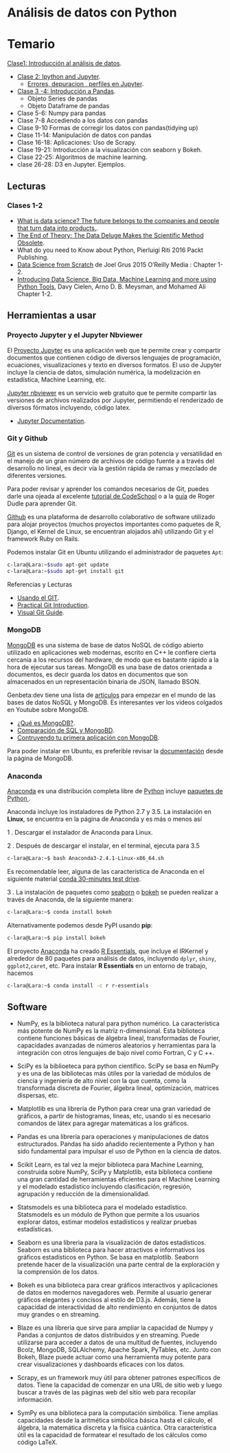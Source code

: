 # Análisis de datos con Python


# Temario 

 [Clase1: Introducción al análisis de datos](http://nbviewer.jupyter.org/github/C-Lara/Analisis_datos_Python/blob/master/Clase1/Clase1.ipynb).
* [Clase 2: Ipython and Jupyter](https://nbviewer.jupyter.org/github/C-Lara/Analisis_datos_Python/blob/master/Clase2/Ipython-Jupyter.ipynb).
  - [Errores, depuracion , perfiles en Jupyter](https://nbviewer.jupyter.org/github/C-Lara/Analisis_datos_Python/blob/master/Clase2/Errores-depuracion-perfiles.ipynb).
* [Clase 3 -4: Introducción a Pandas](http://nbviewer.jupyter.org/github/C-Lara/Analisis_datos_Python/blob/master/Pre-requisitos/pandas/Pandas.ipynb).
  - Objeto Series de  pandas
  - Objeto Dataframe de pandas
* Clase 5-6: Numpy para pandas
* Clase 7-8 Accediendo a los datos con pandas
* Clase 9-10 Formas de corregir los datos con pandas(tidying up)
* Clase 11-14: Manipulación de datos con pandas
* Clase 16-18: Aplicaciones: Uso de Scrapy.
* Clase 19-21: Introducción a la visualización con seaborn y Bokeh.
* Clase 22-25: Algoritmos de machine learning.
* clase 26-28: D3 en Jupyter. Ejemplos.

## Lecturas

###  Clases 1-2

* [What is data science? The future belongs to the companies and people that turn data into products.](https://www.oreilly.com/ideas/what-is-data-science).
* [The End of Theory: The Data Deluge Makes the Scientific Method Obsolete](https://www.wired.com/2008/06/pb-theory/).
* What do you need to Know about Python, Pierluigi Riti 2016 Packt Publishing.
* [Data Science from Scratch](https://www.amazon.com/Data-Science-Scratch-Principles-Python/dp/149190142X/ref=sr_1_1?ie=UTF8&qid=1489852822&sr=8-1&keywords=joel+grus) de  Joel Grus 2015 O’Reilly Media : Chapter 1- 2.
* [Introducing Data Science, Big Data, Machine Learning and more using Python Tools](https://www.manning.com/books/introducing-data-science), Davy Cielen, Arno D. B. Meysman, and Mohamed Ali   Chapter 1-2.



## Herramientas a  usar 


### Proyecto Jupyter y el Jupyter Nbviewer

El [Proyecto Jupyter](http://jupyter.org/)  es una aplicación web que te permite crear y compartir documentos que contienen código de diversos lenguajes de programación, ecuaciones,  visualizaciones y texto en diversos formatos. El uso de Jupyter incluye la ciencia de datos, simulación numérica, la modelización en estadística, Machine Learning, etc.


[Jupyter nbviewer](https://nbviewer.jupyter.org/)  es un servicio web gratuito que te permite compartir las versiones de archivos realizados por Jupyter, permitiendo el renderizado de diversos fórmatos incluyendo, código latex.

- [Jupyter Documentation](https://jupyter.readthedocs.io/en/latest/).


### Git y Github

[Git](https://git-scm.com/) es un sistema de control de versiones de gran potencia y versatilidad en el manejo de un gran número de archivos de  código fuente a a través del desarrollo no lineal, es decir vía la gestión rápida de ramas y mezclado de diferentes versiones.

Para poder revisar y aprender los comandos necesarios de Git, puedes darle una ojeada al excelente [tutorial de CodeSchool](https://try.github.io/levels/1/challenges/1) o a la [guía](http://rogerdudler.github.io/git-guide/index.es.html) de Roger Dudle para aprender  Git.

[Github](https://github.com/) es una plataforma de desarrollo colaborativo de software utilizado para alojar proyectos (muchos proyectos importantes como paquetes de R, Django, el Kernel de Linux, se encuentran alojados ahí) utilizando Git y el framework Ruby on Rails.

Podemos instalar Git en Ubuntu utilizando el administrador de paquetes `Apt`:

```bash
c-lara@Lara:~$sudo apt-get update
c-lara@Lara:~$sudo apt-get install git
```

Referencias y Lecturas

- [Usando el GIT](http://www.cs.swarthmore.edu/~newhall/unixhelp/git.php).
- [Practical Git Introduction](http://marc.helbling.fr/2014/09/practical-git-introduction).
- [Visual Git Guide](http://marklodato.github.io/visual-git-guide/index-es.html).





### MongoDB

[MongoDB](https://www.mongodb.org/) es una sistema de base de datos NoSQL de código abierto utilizado  en aplicaciones web modernas, escrito en C++ le confiere cierta cercanía a los recursos del hardware, de modo que es bastante rápido a la hora de ejecutar sus tareas. MongoDB es una base de datos orientada a documentos, es decir guarda los datos en documentos que son almacenados en un representación binaria de JSON, llamado BSON.

Genbeta:dev tiene una lista de [artículos](http://www.genbetadev.com/bases-de-datos/una-introduccion-a-mongodb) para empezar en el mundo de las bases de datos NoSQL y MongoDB. Es interesantes ver los videos colgados en Youtube sobre MongoDB.

- [¿Qué es MongoDB?](https://www.youtube.com/watch?v=CvIr-2lMLsk).
- [Comparación de SQL y MongoBD](https://www.youtube.com/watch?v=kDSjVTpu8kI).
- [Contruyendo tu primera aplicación con MongoDB](https://www.youtube.com/watch?v=ClAQEARNUoQ).

Para poder instalar en Ubuntu, es preferible revisar la [documentación](http://docs.mongodb.org/master/tutorial/install-mongodb-on-ubuntu/) desde la página de MongoDB.




### Anaconda 

[Anaconda](https://www.continuum.io/downloads) es una distribución completa  libre de [Python](https://www.python.org/) incluye [paquetes de Python ](http://docs.continuum.io/anaconda/pkg-docs).

Anaconda incluye los instaladores de Python 2.7 y 3.5.  La instalación en **Linux**, se encuentra en la página de Anaconda y es más o menos así

1 . Descargar el instalador de Anaconda para Linux.

2 . Después de descargar el instalar, en el terminal, ejecuta para 3.5

```bash
c-lara@Lara:~$ bash Anaconda3-2.4.1-Linux-x86_64.sh

```

Es recomendable leer, alguna de las característica de Anaconda en el siguiente material [conda 30-minutes test drive](http://conda.pydata.org/docs/test-drive.html).

3 . La instalación de paquetes como [seaborn](http://stanford.edu/~mwaskom/software/seaborn/) o [bokeh](http://bokeh.pydata.org/en/latest/) se pueden realizar a través de Anaconda, de la siguiente manera:



``` bash
c-lara@Lara:~$ conda install bokeh
```

Alternativamente podemos desde PyPI usando **pip**:

```bash
c-lara@Lara:~$ pip install bokeh
``` 

El proyecto [Anaconda](https://www.continuum.io/downloads) ha creado [R Essentials](http://anaconda.org/r/r-essentials), que incluye el IRKernel y alrededor de 80 paquetes para análisis de datos, incluyendo `dplyr`, `shiny`, `ggplot2`,`caret`, etc. Para instalar **R Essentials** en un entorno de trabajo, hacemos

```bash
c-lara@Lara:~$ conda install -c r r-essentials
``` 

## Software

* NumPy, es la biblioteca natural para  python numérico. La característica más potente de NumPy es la  matriz n-dimensional. Esta biblioteca  contiene funciones básicas de álgebra lineal, transformadas de Fourier, capacidades avanzadas de números aleatorios y herramientas para la integración con otros lenguajes de bajo nivel como Fortran, C y C ++.

* SciPy es la biblioeteca para python científico. SciPy se basa en NumPy y es una de las bibliotecas más útiles por la variedad de módulos de ciencia y ingeniería de alto nivel con la que cuenta, como la transformada discreta de Fourier,  álgebra lineal, optimización,  matrices dispersas, etc.

* Matplotlib es una librería de Python  para  crear una gran variedad de gráficos, a partir de histogramas, lineas, etc, usando si es necesario  comandos de látex para agregar matemáticas a los gráficos.

* Pandas es una librería  para operaciones y manipulaciones de datos estructurados. Pandas ha sido añadido  recientemente a Python y han sido fundamental para impulsar el uso de Python en la ciencia de datos.

* Scikit Learn, es tal vez la mejor biblioteca para Machine Learning, construida sobre NumPy, SciPy y Matplotlib, esta biblioteca contiene una gran cantidad de herramientas eficientes para el Machine Learning y el modelado estadístico incluyendo clasificación, regresión, agrupación y reducción de la dimensionalidad.

* Statsmodels es una biblioteca  para el modelado estadístico. Statsmodels es un módulo de Python que permite a los usuarios explorar datos, estimar modelos estadísticos y realizar pruebas estadísticas.

* Seaborn es una libreria para la visualización de datos estadísticos. Seaborn es una biblioteca para hacer atractivos e informativos los gráficos estadísticos en Python. Se basa en matplotlib. Seaborn pretende hacer de la visualización una parte central de la exploración y la comprensión de los datos.

* Bokeh es una biblioteca para crear gráficos interactivos y aplicaciones de datos en modernos navegadores web. Permite al usuario generar gráficos elegantes y concisos al estilo de D3.js. Además, tiene la capacidad de interactividad de alto rendimiento en conjuntos de datos muy grandes o en streaming.

* Blaze es una libreria que sirve  para ampliar la capacidad de Numpy y Pandas a conjuntos de datos distribuidos y en streaming. Puede utilizarse para acceder a datos de una multitud de fuentes, incluyendo Bcolz, MongoDB, SQLAlchemy, Apache Spark, PyTables, etc. Junto con Bokeh, Blaze puede actuar como una herramienta muy potente para crear visualizaciones y  dashboards eficaces con los datos.
 
* Scrapy, es un framework  muy útil para obtener patrones específicos de datos. Tiene la capacidad de comenzar en una URL de sitio web y luego buscar a través de las páginas web del sitio web para recopilar información.
 
* SymPy es una biblioteca  para la computación simbólica. Tiene amplias capacidades desde la aritmética simbólica básica hasta el cálculo, el álgebra, la matemática discreta y la física cuántica. Otra característica útil es la capacidad de formatear el resultado de los cálculos como código LaTeX.
  
